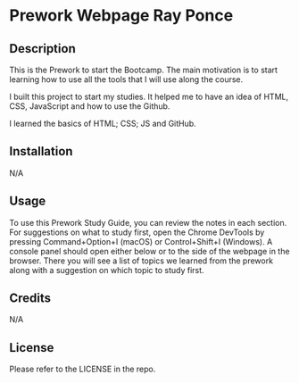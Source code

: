 # Prework Webpage Ray Ponce

## Description

This is the Prework to start the Bootcamp. The main motivation is to start learning how to use all the tools that I will use along the course.

I built this project to start my studies. It helped me to have an idea of HTML, CSS, JavaScript and how to use the Github.

I learned the basics of HTML; CSS; JS and GitHub.

## Installation

N/A

## Usage

To use this Prework Study Guide, you can review the notes in each section. For suggestions on what to study first, open the Chrome DevTools by pressing Command+Option+I (macOS) or Control+Shift+I (Windows). A console panel should open either below or to the side of the webpage in the browser. There you will see a list of topics we learned from the prework along with a suggestion on which topic to study first.

## Credits

N/A

## License

Please refer to the LICENSE in the repo.